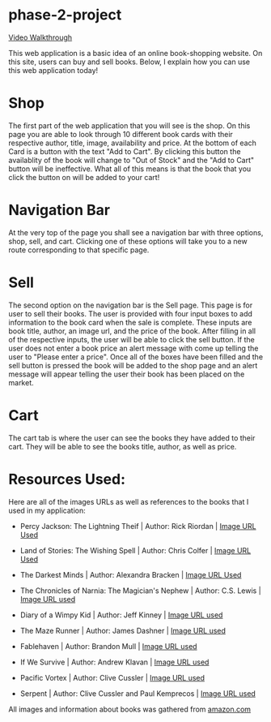 # phase-2-project
[Video Walkthrough](https://youtu.be/scgrDM7-oD4)

This web application is a basic idea of an online book-shopping website. On this site, users can buy and sell books. Below, I explain how you can use this web application today!

# Shop
The first part of the web application that you will see is the shop. On this page you are able to look through 10 different book cards with their respective author, title, image, availability and price. At the bottom of each Card is a button with the text "Add to Cart". By clicking this button the availablity of the book will change to "Out of Stock" and the "Add to Cart" button will be ineffective. What all of this means is that the book that you click the button on will be added to your cart!

# Navigation Bar
At the very top of the page you shall see a navigation bar with three options, shop, sell, and cart. Clicking one of these options will take you to 
a new route corresponding to that specific page.

# Sell
The second option on the navigation bar is the Sell page. This page is for user to sell their books. The user is provided with four input boxes to add information to the book card when the sale is complete. These inputs are book title, author, an image url, and the price of the book. After filling in all of the respective inputs, the user will be able to click the sell button. If the user does not enter a book price an alert message with come up telling the user to "Please enter a price". Once all of the boxes have been filled and the sell button is pressed the book will be added to the shop page and an alert message will appear telling the user their book has been placed on the market.

# Cart
The cart tab is where the user can see the books they have added to their cart. They will be able to see the books title, author, as well as price.

# Resources Used:
Here are all of the images URLs as well as references to the books that I used in my application:

- Percy Jackson: The Lightning Theif | Author: Rick Riordan | [Image URL Used](https://m.media-amazon.com/images/I/51-pTCdtM5L._SY291_BO1,204,203,200_QL40_FMwebp_.jpg)

- Land of Stories: The Wishing Spell | Author: Chris Colfer | [Image URL Used](https://cdn.shopify.com/s/files/1/0139/4245/6377/products/9780316201568_1-B.jpg?v=1575458675)

- The Darkest Minds | Author: Alexandra Bracken | [Image URL Used](https://m.media-amazon.com/images/I/51fi94unnhL._SY291_BO1,204,203,200_QL40_FMwebp_.jpg)

- The Chronicles of Narnia: The Magician's Nephew | Author: C.S. Lewis | [Image URL used](https://m.media-amazon.com/images/I/51T4li1d7BL._SY291_BO1,204,203,200_QL40_FMwebp_.jpg)

- Diary of a Wimpy Kid | Author: Jeff Kinney | [Image URL used](https://m.media-amazon.com/images/I/51PU+rBEnjL._SY346_.jpg)

- The Maze Runner | Author: James Dashner | [Image URL used](https://m.media-amazon.com/images/I/51abqQT4ajL._SY291_BO1,204,203,200_QL40_FMwebp_.jpg)

- Fablehaven | Author: Brandon Mull | [Image URL used](https://m.media-amazon.com/images/I/515fQFxGOeL._SY291_BO1,204,203,200_QL40_FMwebp_.jpg)

- If We Survive | Author: Andrew Klavan | [Image URL used](https://m.media-amazon.com/images/I/51gk8tM5WiL._SY291_BO1,204,203,200_QL40_FMwebp_.jpg)

- Pacific Vortex | Author: Clive Cussler | [Image URL used](https://m.media-amazon.com/images/I/51PSR2h9S4L._SY291_BO1,204,203,200_QL40_FMwebp_.jpg)

- Serpent | Author: Clive Cussler and Paul Kemprecos | [Image URL used](https://m.media-amazon.com/images/I/51Bu4i5CHIL._SY291_BO1,204,203,200_QL40_FMwebp_.jpg)

All images and information about books was gathered from [amazon.com](amazon.com)


